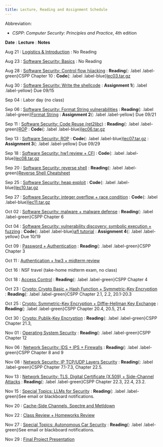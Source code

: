 ```yaml
---
title: Lecture, Reading and Assignment Schedule
---
```


Abbreviation:
- *CSPP*: *Computer Security: Principles and Practice*, 4th edition

**Date**
: **Lecture**
  : **Notes**

Aug 21
: [Logistics & Introduction](https://uic.blackboard.com/webapps/blackboard/execute/content/file?cmd=view&content_id=_11544305_1&course_id=_259279_1&launch_in_new=true)
  : No Reading

Aug 23
: [Software Security: Basics](https://uic.blackboard.com/webapps/blackboard/execute/content/file?cmd=view&content_id=_11562865_1&course_id=_259279_1&launch_in_new=true)
  : No Reading

Aug 28
: [Software Security: Control flow hijacking](https://uic.blackboard.com/webapps/blackboard/execute/content/file?cmd=view&content_id=_11576290_1&course_id=_259279_1&launch_in_new=true)
  : **Reading**{: .label .label-green}CSPP Chapter 10
  : **Code**{: .label .label-blue}[lec03.tar.gz](https://github.com/sysec-uic/cs487-f23/raw/main/code/lec03.tar.gz)

Aug 30
: [Software Security: Write the shellcode](https://uic.blackboard.com/webapps/blackboard/execute/content/file?cmd=view&content_id=_11584792_1&course_id=_259279_1&launch_in_new=true)
  : **Assignment 1**{: .label .label-yellow} Due 09/15

Sep 04
: Labor day (no class)

Sep 06
: [Software Security: Format String vulnerabilities](https://uic.blackboard.com/webapps/blackboard/execute/content/file?cmd=view&content_id=_11593286_1&course_id=_259279_1&launch_in_new=true)
  : **Reading**{: .label .label-green}[Format String](https://owasp.org/www-community/attacks/Format_string_attack)
  : **Assignment 2**{: .label .label-yellow} Due 09/21

Sep 11
: [Software Security: Code Reuse (ret2libc)](https://uic.blackboard.com/webapps/blackboard/execute/content/file?cmd=view&content_id=_11600562_1&course_id=_259279_1&launch_in_new=true)
  : **Reading**{: .label .label-green}[ROP](https://dl.acm.org/doi/10.1145/1315245.1315313)
  : **Code**{: .label .label-blue}[lec06.tar.gz](https://github.com/sysec-uic/cs487-f23/raw/main/code/lec06.tar.gz)

Sep 13
: [Software Security: ROP](https://uic.blackboard.com/webapps/blackboard/execute/content/file?cmd=view&content_id=_11604173_1&course_id=_259279_1&launch_in_new=true)
  : **Code**{: .label .label-blue}[lec07.tar.gz](https://github.com/sysec-uic/cs487-f23/raw/main/code/lec07.tar.gz)
  : **Assignment 3**{: .label .label-yellow} Due 09/29

Sep 18
: [Software Security: hw1 review + CFI](https://uic.blackboard.com/webapps/blackboard/execute/content/file?cmd=view&content_id=_11610766_1&course_id=_259279_1&launch_in_new=true)
  : **Code**{: .label .label-blue}[lec08.tar.gz](https://github.com/sysec-uic/cs487-f23/raw/main/code/lec08.tar.gz)

Sep 20
: [Software Security: reverse shell](https://uic.blackboard.com/webapps/blackboard/execute/content/file?cmd=view&content_id=_11615630_1&course_id=_259279_1&launch_in_new=true)
  : **Reading**{: .label .label-green}[Reverse Shell Cheatsheet](https://github.com/swisskyrepo/PayloadsAllTheThings/blob/master/Methodology%20and%20Resources/Reverse%20Shell%20Cheatsheet.md)

Sep 25
: [Software Security: heap exploit](https://uic.blackboard.com/webapps/blackboard/execute/content/file?cmd=view&content_id=_11624982_1&course_id=_259279_1&launch_in_new=true)
  : **Code**{: .label .label-blue}[lec10.tar.gz](https://github.com/sysec-uic/cs487-f23/raw/main/code/lec10.tar.gz)

Sep 27
: [Software Security: integer overflow + race condition](https://uic.blackboard.com/webapps/blackboard/execute/content/file?cmd=view&content_id=_11624987_1&course_id=_259279_1&launch_in_new=true)
  : **Code**{: .label .label-blue}[lec11.tar.gz](https://github.com/sysec-uic/cs487-f23/raw/main/code/lec11.tar.gz)

Oct 02
: [Software Security: malware + malware defense](https://uic.blackboard.com/webapps/blackboard/execute/content/file?cmd=view&content_id=_11636535_1&course_id=_259279_1&launch_in_new=true)
  : **Reading**{: .label .label-green}CSPP Chapter 6

Oct 04
: [Software Security: vulnerability discovery: symbolic execution + fuzzing](https://uic.blackboard.com/webapps/blackboard/execute/content/file?cmd=view&content_id=_11636535_1&course_id=_259279_1&launch_in_new=true)
  : **Code**{: .label .label-blue}[afl tutorial](https://github.com/mykter/afl-training)
  : **Assignment 4**{: .label .label-yellow} Due 10/19

Oct 09
: [Password + Authentication](https://uic.blackboard.com/webapps/blackboard/execute/content/file?cmd=view&content_id=_11649063_1&course_id=_259279_1&launch_in_new=true)
  : **Reading**{: .label .label-green}CSPP Chapter 3

Oct 11
: [Authentication + hw3 + midterm review](https://uic.blackboard.com/webapps/blackboard/execute/content/file?cmd=view&content_id=_11649063_1&course_id=_259279_1&launch_in_new=true)

Oct 16
: NSF travel (take-home midterm exam, no class)

Oct 18
: [Access Control](https://uic.blackboard.com/webapps/blackboard/execute/content/file?cmd=view&content_id=_11697591_1&course_id=_259279_1&launch_in_new=true)
  : **Reading**{: .label .label-green}CSPP Chapter 4

Oct 23
: [Crypto: Crypto Basic + Hash Function + Symmetric-Key Encryption](https://uic.blackboard.com/webapps/blackboard/execute/content/file?cmd=view&content_id=_11669494_1&course_id=_259279_1&launch_in_new=true)
  : **Reading**{: .label .label-green}CSPP Chapter 2.1, 2.2, 20.1-20.3

Oct 25
: [Crypto: Symmetric-Key Encryption + Diffie-Hellman Key Exchange](https://uic.blackboard.com/webapps/blackboard/execute/content/file?cmd=view&content_id=_11697531_1&course_id=_259279_1&launch_in_new=true)
  : **Reading**{: .label .label-green}CSPP Chapter 20.4, 20.5, 21.4

Oct 30
: [Crypto: Publik-Key Encryption](https://uic.blackboard.com/webapps/blackboard/execute/content/file?cmd=view&content_id=_11697521_1&course_id=_259279_1&launch_in_new=true)
  : **Reading**{: .label .label-green}CSPP Chapter 21.3, 

Nov 01
: [Operating System Security](https://uic.blackboard.com/webapps/blackboard/execute/content/file?cmd=view&content_id=_11697534_1&course_id=_259279_1&launch_in_new=true)
  : **Reading**{: .label .label-green}CSPP Chapter 12

Nov 06
: [Network Security: IDS + IPS + Firewalls](https://uic.blackboard.com/webapps/blackboard/execute/content/file?cmd=view&content_id=_11697537_1&course_id=_259279_1&launch_in_new=true)
  : **Reading**{: .label .label-green}CSPP Chapter 8 and 9

Nov 08
: [Network Security: IP TCP/UDP Layers Security](#)
  : **Reading**{: .label .label-green}CSPP Chapter 7.1-7.3, Chapter 22.5.

Nov 13
: [Network Security: TLS, Digital Certificate (X.509) + Side-Channel Attacks](#)
  : **Reading**{: .label .label-green}CSPP Chapter 22.3, 22.4, 23.2.

Nov 15
: [Special Topics: LLMs for Security](#)
  : **Reading**{: .label .label-green}See email or blackboard notifications.

Nov 20
: [Cache-Side Channels, Spectre and Metldown](#)

Nov 22
: [Class Review + Homeworks Review](#)

Nov 27
: [Special Topics: Autonomous Car Security](#)
  : **Reading**{: .label .label-green}See email or blackboard notifications.

Nov 29
: [Final Project Presentation](#)